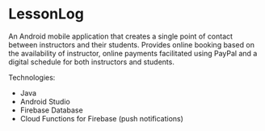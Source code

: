 # LessonLog
An Android mobile application that creates a single point of contact between instructors and their students. Provides online booking based on the availability of instructor, online payments facilitated using PayPal and a digital schedule for both instructors and students.

Technologies:
  - Java
  - Android Studio
  - Firebase Database
  - Cloud Functions for Firebase (push notifications)
